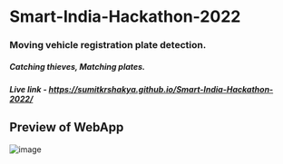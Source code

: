 # Smart-India-Hackathon-2022
### Moving vehicle registration plate detection.
##### Catching thieves, Matching plates.
##### Live link - https://sumitkrshakya.github.io/Smart-India-Hackathon-2022/

## Preview of WebApp
<!-- ![sumitkrshakya github io_Smart-India-Hackathon-2022_ (3)](https://user-images.githubusercontent.com/75530555/162977016-70fa3f27-0ea3-477a-a711-d8ae5472ddc7.png)! -->

![image](https://user-images.githubusercontent.com/75530555/162980727-e3674128-084e-464b-8551-3c926c3a397d.png)


